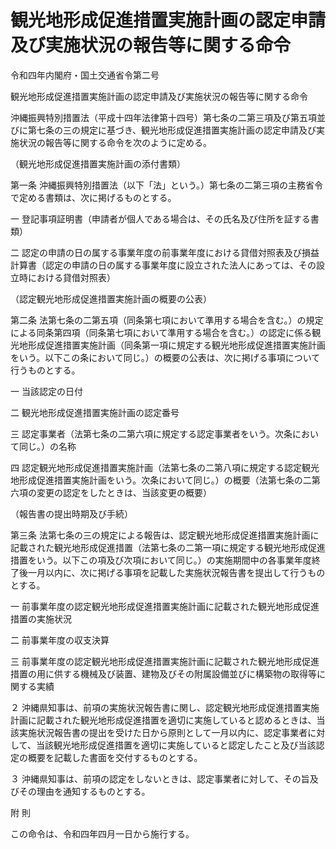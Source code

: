 # 観光地形成促進措置実施計画の認定申請及び実施状況の報告等に関する命令

令和四年内閣府・国土交通省令第二号

観光地形成促進措置実施計画の認定申請及び実施状況の報告等に関する命令

沖縄振興特別措置法（平成十四年法律第十四号）第七条の二第三項及び第五項並びに第七条の三の規定に基づき、観光地形成促進措置実施計画の認定申請及び実施状況の報告等に関する命令を次のように定める。

（観光地形成促進措置実施計画の添付書類）

第一条 沖縄振興特別措置法（以下「法」という。）第七条の二第三項の主務省令で定める書類は、次に掲げるものとする。

一 登記事項証明書（申請者が個人である場合は、その氏名及び住所を証する書類）

二 認定の申請の日の属する事業年度の前事業年度における貸借対照表及び損益計算書（認定の申請の日の属する事業年度に設立された法人にあっては、その設立時における貸借対照表）

（認定観光地形成促進措置実施計画の概要の公表）

第二条 法第七条の二第五項（同条第七項において準用する場合を含む。）の規定による同条第四項（同条第七項において準用する場合を含む。）の認定に係る観光地形成促進措置実施計画（同条第一項に規定する観光地形成促進措置実施計画をいう。以下この条において同じ。）の概要の公表は、次に掲げる事項について行うものとする。

一 当該認定の日付

二 観光地形成促進措置実施計画の認定番号

三 認定事業者（法第七条の二第六項に規定する認定事業者をいう。次条において同じ。）の名称

四 認定観光地形成促進措置実施計画（法第七条の二第八項に規定する認定観光地形成促進措置実施計画をいう。次条において同じ。）の概要（法第七条の二第六項の変更の認定をしたときは、当該変更の概要）

（報告書の提出時期及び手続）

第三条 法第七条の三の規定による報告は、認定観光地形成促進措置実施計画に記載された観光地形成促進措置（法第七条の二第一項に規定する観光地形成促進措置をいう。以下この項及び次項において同じ。）の実施期間中の各事業年度終了後一月以内に、次に掲げる事項を記載した実施状況報告書を提出して行うものとする。

一 前事業年度の認定観光地形成促進措置実施計画に記載された観光地形成促進措置の実施状況

二 前事業年度の収支決算

三 前事業年度の認定観光地形成促進措置実施計画に記載された観光地形成促進措置の用に供する機械及び装置、建物及びその附属設備並びに構築物の取得等に関する実績

２ 沖縄県知事は、前項の実施状況報告書に関し、認定観光地形成促進措置実施計画に記載された観光地形成促進措置を適切に実施していると認めるときは、当該実施状況報告書の提出を受けた日から原則として一月以内に、認定事業者に対して、当該観光地形成促進措置を適切に実施していると認定したこと及び当該認定の概要を記載した書面を交付するものとする。

３ 沖縄県知事は、前項の認定をしないときは、認定事業者に対して、その旨及びその理由を通知するものとする。

附 則

この命令は、令和四年四月一日から施行する。
